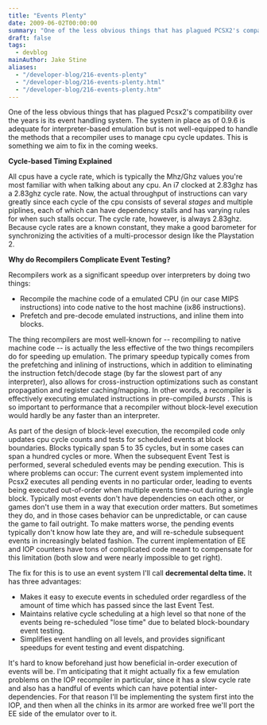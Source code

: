 ```yaml
---
title: "Events Plenty"
date: 2009-06-02T00:00:00
summary: "One of the less obvious things that has plagued PCSX2's compatibility over the years is its event handling system"
draft: false
tags:
  - devblog
mainAuthor: Jake Stine
aliases:
  - "/developer-blog/216-events-plenty"
  - "/developer-blog/216-events-plenty.html"
  - "/developer-blog/216-events-plenty.htm"
---
```


One of the less obvious things that has plagued Pcsx2's compatibility
over the years is its event handling system. The system in place as of
0.9.6 is adequate for interpreter-based emulation but is not
well-equipped to handle the methods that a recompiler uses to manage cpu
cycle updates. This is something we aim to fix in the coming weeks.

**Cycle-based Timing Explained**

All cpus have a cycle rate, which is typically the Mhz/Ghz values you're
most familiar with when talking about any cpu. An i7 clocked at 2.83ghz
has a 2.83ghz cycle rate. Now, the actual throughput of instructions can
vary greatly since each cycle of the cpu consists of several *stages*
and multiple piplines, each of which can have dependency stalls and has
varying rules for when such stalls occur. The cycle rate, however, is
always 2.83ghz. Because cycle rates are a known constant, they make a
good barometer for synchronizing the activities of a multi-processor
design like the Playstation 2.

**Why do Recompilers Complicate Event Testing?**

Recompilers work as a significant speedup over interpreters by doing two
things:

-   Recompile the machine code of a emulated CPU (in our case MIPS
    instructions) into code native to the host machine (ix86
    instructions).
-   Prefetch and pre-decode emulated instructions, and inline them into
    blocks.


The thing recompilers are most well-known for -- recompiling to native
machine code -- is actually the less effective of the two things
recompilers do for speeding up emulation. The primary speedup typically
comes from the prefetching and inlining of instructions, which in
addition to eliminating the instruction fetch/decode stage (by far the
slowest part of any interpreter), also allows for cross-instruction
optimizations such as constant propagation and register caching/mapping.
In other words, a recompiler is effectively executing emulated
instructions in pre-compiled *bursts* . This is so important to
performance that a recompiler without block-level execution would hardly
be any faster than an interpreter.

As part of the design of block-level execution, the recompiled code only
updates cpu cycle counts and tests for scheduled events at block
boundaries. Blocks typically span 5 to 35 cycles, but in some cases can
span a hundred cycles or more. When the subsequent Event Test is
performed, several scheduled events may be pending execution. This is
where problems can occur: The current event system implemented into
Pcsx2 executes all pending events in no particular order, leading to
events being executed out-of-order when multiple events time-out during
a single block. Typically most events don't have dependencies on each
other, or games don't use them in a way that execution order matters.
But sometimes they do, and in those cases behavior can be unpredictable,
or can cause the game to fail outright. To make matters worse, the
pending events typically don't know how late they are, and will
re-schedule subsequent events in increasingly belated fashion. The
current implementation of EE and IOP counters have tons of complicated
code meant to compensate for this limitation (both slow and were nearly
impossible to get right).

The fix for this is to use an event system I'll call **decremental delta
time.** It has three advantages:

-   Makes it easy to execute events in scheduled order regardless of the
    amount of time which has passed since the last Event Test.
-   Maintains relative cycle scheduling at a high level so that none of
    the events being re-scheduled "lose time" due to belated
    block-boundary event testing.
-   Simplifies event handling on all levels, and provides significant
    speedups for event testing and event dispatching.


It's hard to know beforehand just how beneficial in-order execution of
events will be. I'm anticipating that it might actually fix a few
emulation problems on the IOP recompiler in particular, since it has a
slow cycle rate and also has a handful of events which can have
potential inter-dependencies. For that reason I'll be implementing the
system first into the IOP, and then when all the chinks in its armor are
worked free we'll port the EE side of the emulator over to it.

